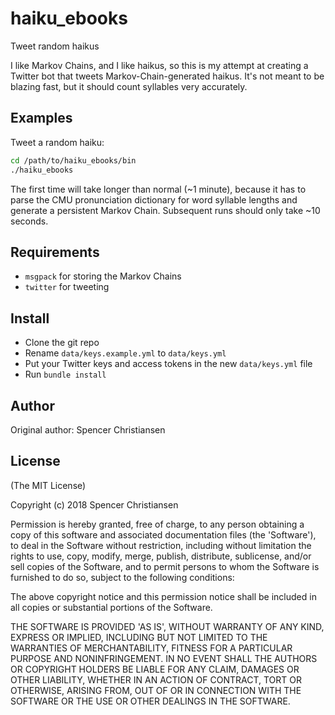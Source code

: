 haiku_ebooks
===========

Tweet random haikus

I like Markov Chains, and I like haikus, so this is my attempt at creating a
Twitter bot that tweets Markov-Chain-generated haikus. It's not meant to be
blazing fast, but it should count syllables very accurately.

Examples
--------

Tweet a random haiku:

```bash
cd /path/to/haiku_ebooks/bin
./haiku_ebooks
```

The first time will take longer than normal (~1 minute), because it has to parse
the CMU pronunciation dictionary for word syllable lengths and generate a
persistent Markov Chain. Subsequent runs should only take ~10 seconds.

Requirements
------------

* `msgpack` for storing the Markov Chains
* `twitter` for tweeting

Install
-------

* Clone the git repo
* Rename `data/keys.example.yml` to `data/keys.yml`
* Put your Twitter keys and access tokens in the new `data/keys.yml` file
* Run `bundle install`

Author
------

Original author: Spencer Christiansen

License
-------

(The MIT License)

Copyright (c) 2018 Spencer Christiansen

Permission is hereby granted, free of charge, to any person obtaining
a copy of this software and associated documentation files (the
'Software'), to deal in the Software without restriction, including
without limitation the rights to use, copy, modify, merge, publish,
distribute, sublicense, and/or sell copies of the Software, and to
permit persons to whom the Software is furnished to do so, subject to
the following conditions:

The above copyright notice and this permission notice shall be
included in all copies or substantial portions of the Software.

THE SOFTWARE IS PROVIDED 'AS IS', WITHOUT WARRANTY OF ANY KIND,
EXPRESS OR IMPLIED, INCLUDING BUT NOT LIMITED TO THE WARRANTIES OF
MERCHANTABILITY, FITNESS FOR A PARTICULAR PURPOSE AND NONINFRINGEMENT.
IN NO EVENT SHALL THE AUTHORS OR COPYRIGHT HOLDERS BE LIABLE FOR ANY
CLAIM, DAMAGES OR OTHER LIABILITY, WHETHER IN AN ACTION OF CONTRACT,
TORT OR OTHERWISE, ARISING FROM, OUT OF OR IN CONNECTION WITH THE
SOFTWARE OR THE USE OR OTHER DEALINGS IN THE SOFTWARE.
